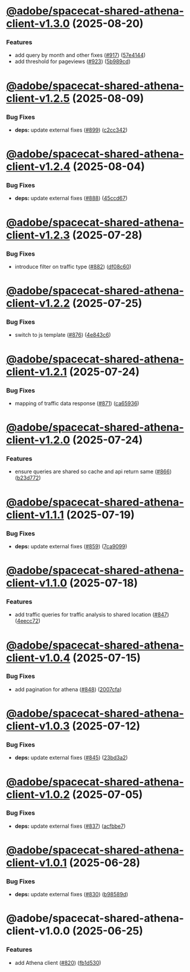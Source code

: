 # [@adobe/spacecat-shared-athena-client-v1.3.0](https://github.com/adobe/spacecat-shared/compare/@adobe/spacecat-shared-athena-client-v1.2.5...@adobe/spacecat-shared-athena-client-v1.3.0) (2025-08-20)


### Features

* add query by month and other fixes ([#917](https://github.com/adobe/spacecat-shared/issues/917)) ([57e4144](https://github.com/adobe/spacecat-shared/commit/57e41443bfdcf9068251f6656e5c0cfcebf32d21))
* add threshold for pageviews ([#923](https://github.com/adobe/spacecat-shared/issues/923)) ([5b989cd](https://github.com/adobe/spacecat-shared/commit/5b989cd7c38ac946609143ed5402d2ff1600c581))

# [@adobe/spacecat-shared-athena-client-v1.2.5](https://github.com/adobe/spacecat-shared/compare/@adobe/spacecat-shared-athena-client-v1.2.4...@adobe/spacecat-shared-athena-client-v1.2.5) (2025-08-09)


### Bug Fixes

* **deps:** update external fixes ([#899](https://github.com/adobe/spacecat-shared/issues/899)) ([c2cc342](https://github.com/adobe/spacecat-shared/commit/c2cc3422a0a4a3f8d1a2724847da456bf801ff59))

# [@adobe/spacecat-shared-athena-client-v1.2.4](https://github.com/adobe/spacecat-shared/compare/@adobe/spacecat-shared-athena-client-v1.2.3...@adobe/spacecat-shared-athena-client-v1.2.4) (2025-08-04)


### Bug Fixes

* **deps:** update external fixes ([#888](https://github.com/adobe/spacecat-shared/issues/888)) ([45ccd67](https://github.com/adobe/spacecat-shared/commit/45ccd679577031d01771aa642ac0c2e33b22af6f))

# [@adobe/spacecat-shared-athena-client-v1.2.3](https://github.com/adobe/spacecat-shared/compare/@adobe/spacecat-shared-athena-client-v1.2.2...@adobe/spacecat-shared-athena-client-v1.2.3) (2025-07-28)


### Bug Fixes

* introduce filter on traffic type ([#882](https://github.com/adobe/spacecat-shared/issues/882)) ([df08c60](https://github.com/adobe/spacecat-shared/commit/df08c6066206ba43582104b6be6a6622259cbafc))

# [@adobe/spacecat-shared-athena-client-v1.2.2](https://github.com/adobe/spacecat-shared/compare/@adobe/spacecat-shared-athena-client-v1.2.1...@adobe/spacecat-shared-athena-client-v1.2.2) (2025-07-25)


### Bug Fixes

* switch to js template ([#876](https://github.com/adobe/spacecat-shared/issues/876)) ([4e843c6](https://github.com/adobe/spacecat-shared/commit/4e843c66a0d5b0d7d8652c03bb184e9f4253e4ea))

# [@adobe/spacecat-shared-athena-client-v1.2.1](https://github.com/adobe/spacecat-shared/compare/@adobe/spacecat-shared-athena-client-v1.2.0...@adobe/spacecat-shared-athena-client-v1.2.1) (2025-07-24)


### Bug Fixes

* mapping of traffic data response ([#871](https://github.com/adobe/spacecat-shared/issues/871)) ([ca65936](https://github.com/adobe/spacecat-shared/commit/ca659361b2f61c83bf995c285860d479e9f82066))

# [@adobe/spacecat-shared-athena-client-v1.2.0](https://github.com/adobe/spacecat-shared/compare/@adobe/spacecat-shared-athena-client-v1.1.1...@adobe/spacecat-shared-athena-client-v1.2.0) (2025-07-24)


### Features

* ensure queries are shared so cache and api return same ([#866](https://github.com/adobe/spacecat-shared/issues/866)) ([b23d772](https://github.com/adobe/spacecat-shared/commit/b23d772a3a04355333ed090cc00386c33db6f872))

# [@adobe/spacecat-shared-athena-client-v1.1.1](https://github.com/adobe/spacecat-shared/compare/@adobe/spacecat-shared-athena-client-v1.1.0...@adobe/spacecat-shared-athena-client-v1.1.1) (2025-07-19)


### Bug Fixes

* **deps:** update external fixes ([#859](https://github.com/adobe/spacecat-shared/issues/859)) ([7ca9099](https://github.com/adobe/spacecat-shared/commit/7ca90994d61d07f71e580301365447b94ad07a52))

# [@adobe/spacecat-shared-athena-client-v1.1.0](https://github.com/adobe/spacecat-shared/compare/@adobe/spacecat-shared-athena-client-v1.0.4...@adobe/spacecat-shared-athena-client-v1.1.0) (2025-07-18)


### Features

* add traffic queries for traffic analysis to shared location ([#847](https://github.com/adobe/spacecat-shared/issues/847)) ([4eecc72](https://github.com/adobe/spacecat-shared/commit/4eecc7289ba630e37fea923262b13e70528ce250))

# [@adobe/spacecat-shared-athena-client-v1.0.4](https://github.com/adobe/spacecat-shared/compare/@adobe/spacecat-shared-athena-client-v1.0.3...@adobe/spacecat-shared-athena-client-v1.0.4) (2025-07-15)


### Bug Fixes

* add pagination for athena ([#848](https://github.com/adobe/spacecat-shared/issues/848)) ([2007cfa](https://github.com/adobe/spacecat-shared/commit/2007cfad79f1921ad015c9c0301cf790f9b9405d))

# [@adobe/spacecat-shared-athena-client-v1.0.3](https://github.com/adobe/spacecat-shared/compare/@adobe/spacecat-shared-athena-client-v1.0.2...@adobe/spacecat-shared-athena-client-v1.0.3) (2025-07-12)


### Bug Fixes

* **deps:** update external fixes ([#845](https://github.com/adobe/spacecat-shared/issues/845)) ([23bd3a2](https://github.com/adobe/spacecat-shared/commit/23bd3a2235686480cb89d6379276d9ed000baea3))

# [@adobe/spacecat-shared-athena-client-v1.0.2](https://github.com/adobe/spacecat-shared/compare/@adobe/spacecat-shared-athena-client-v1.0.1...@adobe/spacecat-shared-athena-client-v1.0.2) (2025-07-05)


### Bug Fixes

* **deps:** update external fixes ([#837](https://github.com/adobe/spacecat-shared/issues/837)) ([acfbbe7](https://github.com/adobe/spacecat-shared/commit/acfbbe712d90fe2f4b0cab97e8a941eb1bd5c8ea))

# [@adobe/spacecat-shared-athena-client-v1.0.1](https://github.com/adobe/spacecat-shared/compare/@adobe/spacecat-shared-athena-client-v1.0.0...@adobe/spacecat-shared-athena-client-v1.0.1) (2025-06-28)


### Bug Fixes

* **deps:** update external fixes ([#830](https://github.com/adobe/spacecat-shared/issues/830)) ([b98589d](https://github.com/adobe/spacecat-shared/commit/b98589da5c11aa4e63358e98f0c0852b0ef2a02d))

# @adobe/spacecat-shared-athena-client-v1.0.0 (2025-06-25)


### Features

* add Athena client ([#820](https://github.com/adobe/spacecat-shared/issues/820)) ([fb1d530](https://github.com/adobe/spacecat-shared/commit/fb1d5306196a73f032568b3fa6285b28ef59c04b))
